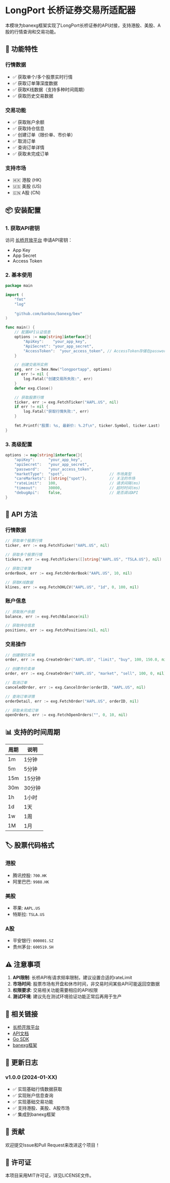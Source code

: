 # LongPort 长桥证券交易所适配器

本模块为banexg框架实现了LongPort长桥证券的API对接，支持港股、美股、A股的行情查询和交易功能。

## 🚀 功能特性

### 行情数据
- ✅ 获取单个/多个股票实时行情
- ✅ 获取订单簿深度数据
- ✅ 获取K线数据（支持多种时间周期）
- ✅ 获取历史交易数据

### 交易功能
- ✅ 获取账户余额
- ✅ 获取持仓信息
- ✅ 创建订单（限价单、市价单）
- ✅ 取消订单
- ✅ 查询订单详情
- ✅ 获取未完成订单

### 支持市场
- 🇭🇰 港股 (HK)
- 🇺🇸 美股 (US)  
- 🇨🇳 A股 (CN)

## 📦 安装配置

### 1. 获取API密钥

访问 [长桥开放平台](https://open.longportapp.com/) 申请API密钥：
- App Key
- App Secret  
- Access Token

### 2. 基本使用

```go
package main

import (
    "fmt"
    "log"
    
    "github.com/banbox/banexg/bex"
)

func main() {
    // 配置API认证信息
    options := map[string]interface{}{
        "ApiKey":    "your_app_key",
        "ApiSecret": "your_app_secret", 
        "AccessToken":  "your_access_token", // AccessToken存储在password字段
    }

    // 创建交易所实例
    exg, err := bex.New("longportapp", options)
    if err != nil {
        log.Fatal("创建交易所失败:", err)
    }
    defer exg.Close()

    // 获取股票行情
    ticker, err := exg.FetchTicker("AAPL.US", nil)
    if err != nil {
        log.Fatal("获取行情失败:", err)
    }
    
    fmt.Printf("股票: %s, 最新价: %.2f\n", ticker.Symbol, ticker.Last)
}
```

### 3. 高级配置

```go
options := map[string]interface{}{
    "apiKey":      "your_app_key",
    "apiSecret":   "your_app_secret",
    "password":    "your_access_token",
    "marketType":  "spot",                    // 市场类型
    "careMarkets": []string{"spot"},          // 关注的市场
    "rateLimit":   100,                       // 请求间隔(ms)
    "timeout":     30000,                     // 超时时间(ms)
    "debugApi":    false,                     // 是否调试API
}
```

## 🔧 API 方法

### 行情数据

```go
// 获取单个股票行情
ticker, err := exg.FetchTicker("AAPL.US", nil)

// 获取多个股票行情
tickers, err := exg.FetchTickers([]string{"AAPL.US", "TSLA.US"}, nil)

// 获取订单簿
orderBook, err := exg.FetchOrderBook("AAPL.US", 10, nil)

// 获取K线数据
klines, err := exg.FetchOHLCV("AAPL.US", "1d", 0, 100, nil)
```

### 账户信息

```go
// 获取账户余额
balance, err := exg.FetchBalance(nil)

// 获取持仓信息
positions, err := exg.FetchPositions(nil, nil)
```

### 交易操作

```go
// 创建限价买单
order, err := exg.CreateOrder("AAPL.US", "limit", "buy", 100, 150.0, nil)

// 创建市价卖单
order, err := exg.CreateOrder("AAPL.US", "market", "sell", 100, 0, nil)

// 取消订单
canceledOrder, err := exg.CancelOrder(orderID, "AAPL.US", nil)

// 查询订单详情
orderDetail, err := exg.FetchOrder("AAPL.US", orderID, nil)

// 获取未完成订单
openOrders, err := exg.FetchOpenOrders("", 0, 10, nil)
```

## 📊 支持的时间周期

| 周期 | 说明 |
|------|------|
| 1m   | 1分钟 |
| 5m   | 5分钟 |
| 15m  | 15分钟 |
| 30m  | 30分钟 |
| 1h   | 1小时 |
| 1d   | 1天 |
| 1w   | 1周 |
| 1M   | 1月 |

## 🏷️ 股票代码格式

### 港股
- 腾讯控股: `700.HK`
- 阿里巴巴: `9988.HK`

### 美股  
- 苹果: `AAPL.US`
- 特斯拉: `TSLA.US`

### A股
- 平安银行: `000001.SZ`
- 贵州茅台: `600519.SH`

## ⚠️ 注意事项

1. **API限制**: 长桥API有请求频率限制，建议设置合适的rateLimit
2. **市场时间**: 股票市场有开盘和休市时间，非交易时间某些API可能返回空数据
3. **权限要求**: 交易相关功能需要相应的API权限
4. **测试环境**: 建议先在测试环境验证功能正常后再用于生产

## 🔗 相关链接

- [长桥开放平台](https://open.longportapp.com/)
- [API文档](https://open.longportapp.com/docs)
- [Go SDK](https://github.com/longportapp/openapi-go)
- [banexg框架](https://github.com/banbox/banexg)

## 📝 更新日志

### v1.0.0 (2024-01-XX)
- ✅ 实现基础行情数据获取
- ✅ 实现账户信息查询
- ✅ 实现基础交易功能
- ✅ 支持港股、美股、A股市场
- ✅ 集成到banexg框架

## 🤝 贡献

欢迎提交Issue和Pull Request来改进这个项目！

## 📄 许可证

本项目采用MIT许可证，详见LICENSE文件。
